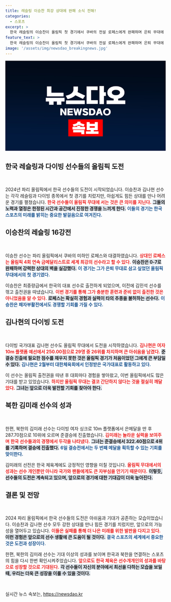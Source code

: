 ```yaml
---
title: 레슬링 이승찬 최강 상대에 완패 소식 전해!
categories:
  - 스포츠
excerpt: >
  한국 레슬링의 이승찬이 올림픽 첫 경기에서 쿠바의 전설 로페스에게 완패하며 은퇴 무대에 서는 충격적인 순간. 다이빙의 김나현은 올림픽에서 짧은 여정을 마감, 상반된 성적의 한국 선수들의 도전이 드러났다.
feature_text: >
  한국 레슬링의 이승찬이 올림픽 첫 경기에서 쿠바의 전설 로페스에게 완패하며 은퇴 무대에 서는 충격적인 순간. 다이빙의 김나현은 올림픽에서 짧은 여정을 마감, 상반된 성적의 한국 선수들의 도전이 드러났다.
image: '/assets/img/newsdao_breakingnews.jpg'
---
```


<p><img src="/assets/img/newsdao_breakingnews.jpg" alt="ontimetimes 속보" /></p>

<h2 data-ke-size="size26">한국 레슬링과 다이빙 선수들의 올림픽 도전</h2>

<p data-ke-size="size16">&nbsp;</p>

<p>2024년 파리 올림픽에서 한국 선수들의 도전이 시작되었습니다. 이승찬과 김나현 선수는 각각 레슬링과 다이빙 종목에서 첫 경기를 치렀지만, 아쉽게도 힘든 상대를 만나 어려운 경기를 펼쳤습니다. <b><span style="color: #ee2323;">한국 선수들이 올림픽 무대에 서는 것은 큰 의미를 지닌다.</span></b> <b><span style="background-color: #21538527;">그들의 노력과 열정은 한정된 시간과 공간에서 진정한 경쟁을 느끼게 한다.</span></b> <b><span style="color: #1a5490;">이들의 경기는 한국 스포츠의 미래를 밝히는 중요한 발걸음으로 여겨진다.</span></b></p>

<h2 data-ke-size="size26">이승찬의 레슬링 16강전</h2>

<p data-ke-size="size16">&nbsp;</p>

<p>이승찬 선수는 파리 올림픽에서 쿠바의 미하인 로페스와 대결하였습니다. <b><span style="color: #ee2323;">상대인 로페스는 올림픽 4회 연속 금메달리스트로 세계 최강의 선수라고 할 수 있다.</span></b> <b><span style="background-color: #21538527;">이승찬은 0-7로 완패하며 강력한 상대의 벽을 실감했다.</span></b> <b><span style="color: #1a5490;">이 경기는 그가 은퇴 무대로 삼고 싶었던 올림픽 무대에서의 첫 경기였다.</span></b></p>

<p>이승찬은 최중량급에서 한국의 대표 선수로 출전하게 되었으며, 이전에 김민석 선수를 꺾고 출전권을 따냈습니다. <b><span style="color: #ee2323;">이번 경기를 통해 그가 충분한 훈련과 준비 없이 출전한 것은 아니었음을 알 수 있다.</span></b> <b><span style="background-color: #21538527;">로페스는 확실히 경험과 실력이 타의 추종을 불허하는 선수다.</span></b> <b><span style="color: #1a5490;">이승찬은 패자부활전에서도 경쟁할 기회를 가질 수 있다.</span></b></p>

<h2 data-ke-size="size26">김나현의 다이빙 도전</h2>

<p data-ke-size="size16">&nbsp;</p>

<p>다이빙 국가대표 김나현 선수도 올림픽 무대에서 도전을 시작하였습니다. <b><span style="color: #ee2323;">김나현은 여자 10m 플랫폼 예선에서 250.00점으로 29명 중 26위를 차지하며 큰 아쉬움을 남겼다.</span></b> <b><span style="background-color: #21538527;">준결승 진출에 필요한 점수를 채우지 못한 것은 올림픽 경기가 처음이었던 그에게 큰 부담일 수 있다.</span></b> <b><span style="color: #1a5490;">김나현은 2월부터 대한체육회에서 인정받은 국가대표로 활동하고 있다.</span></b></p>

<p>이 선수는 올림픽 출전권을 따낸 후 대회마다 경험을 쌓아왔고, 이번 올림픽에서도 많은 기대를 받고 있었습니다. <b><span style="color: #ee2323;">하지만 올림픽 무대는 결코 간단하지 않다는 것을 절실히 깨달았다.</span></b> <b><span style="background-color: #21538527;">그녀는 앞으로 더욱 발전할 기회를 찾아야 한다.</span></b></p>

<h2 data-ke-size="size26">북한 김미래 선수의 성과</h2>

<p data-ke-size="size16">&nbsp;</p>

<p>한편, 북한의 김미래 선수는 다이빙 여자 싱크로 10m 플랫폼에서 은메달을 딴 후 287.70점으로 10위에 오르며 준결승에 진출했습니다. <b><span style="color: #ee2323;">김미래는 놀라운 실력을 보여주며 한국 선수들과의 경쟁에서 두각을 나타냈다.</span></b> <b><span style="background-color: #21538527;">그녀는 준결승에서 322.40점으로 4위를 기록하며 결승에 진출했다.</span></b> <b><span style="color: #1a5490;">6일 결승전에서는 두 번째 메달을 획득할 수 있는 기회를 맞이한다.</span></b></p>

<p>김미래의 선전은 한국 체육계에도 긍정적인 영향을 미칠 것입니다. <b><span style="color: #ee2323;">올림픽 무대에서의 성과는 선수 개인뿐만 아니라 국가와 팬들에게도 큰 자부심을 안기기 때문이다.</span></b> <b><span style="background-color: #21538527;">이렇듯, 선수들의 도전은 계속되고 있으며, 앞으로의 경기에 대한 기대감이 더욱 높아진다.</span></b></p>

<h2 data-ke-size="size26">결론 및 전망</h2>

<p data-ke-size="size16">&nbsp;</p>

<p>2024 파리 올림픽에서 한국 선수들의 도전은 아쉬움과 기대가 공존하는 모습이었습니다. 이승찬과 김나현 선수 모두 강한 상대를 만나 힘든 경기를 치렀지만, 앞으로의 가능성을 열어두고 있습니다. <b><span style="color: #ee2323;">이들은 실패를 통해 더 나은 미래를 위한 발판을 다지고 있다.</span></b> <b><span style="background-color: #21538527;">이런 경험은 앞으로의 선수 생활에 큰 도움이 될 것이다.</span></b> <b><span style="color: #1a5490;">결국 스포츠의 세계에서 중요한 것은 도전과 성장이다.</span></b></p>

<p>한편, 북한의 김미래 선수는 기대 이상의 성과를 보이며 한국과 북한을 연결하는 스포츠의 힘을 다시 한번 확인시켜주었습니다. <b><span style="color: #ee2323;">앞으로도 한국 체육은 선수개개인의 성과를 바탕으로 성장할 것으로 기대된다.</span></b> <b><span style="background-color: #21538527;">각 선수들이 자신의 분야에서 최선을 다하는 모습을 보일 때, 우리는 더욱 큰 성장을 이룰 수 있을 것이다.</span></b> </p>

<p data-ke-size="size16">&nbsp;</p> 
실시간 뉴스 속보는, <a href="https://newsdao.kr" rel="dofollow">https://newsdao.kr</a>


